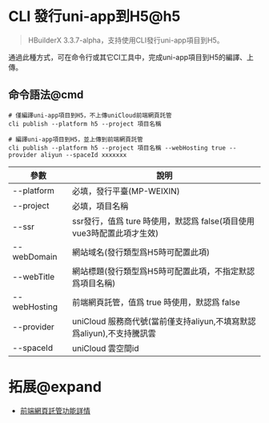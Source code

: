 # CLI 發行uni-app到H5@h5

> HBuilderX 3.3.7-alpha，支持使用CLI發行uni-app項目到H5。

通過此種方式，可在命令行或其它CI工具中，完成uni-app項目到H5的編譯、上傳。

## 命令語法@cmd

```shell
# 僅編譯uni-app項目到H5，不上傳uniCloud前端網頁託管
cli publish --platform h5 --project 項目名稱

# 編譯uni-app項目到H5，並上傳到前端網頁託管
cli publish --platform h5 --project 項目名稱 --webHosting true --provider aliyun --spaceId xxxxxxx
```

|參數			|說明																	|
|--				|--																		|
|--platform		|必填，發行平臺(MP-WEIXIN)												|
|--project		|必填，項目名稱															|
|--ssr			|ssr發行，值爲 ture 時使用，默認爲 false(項目使用vue3時配置此項才生效)	|
|--webDomain	|網站域名(發行類型爲H5時可配置此項)										|
|--webTitle		|網站標題(發行類型爲H5時可配置此項，不指定默認爲項目名稱)				|
|--webHosting	|前端網頁託管，值爲 true 時使用，默認爲 false							|
|--provider		|uniCloud 服務商代號(當前僅支持aliyun,不填寫默認爲aliyun),不支持騰訊雲	|
|--spaceId		|uniCloud 雲空間id												|

# 拓展@expand

- [前端網頁託管功能詳情](https://uniapp.dcloud.io/uniCloud/hosting)